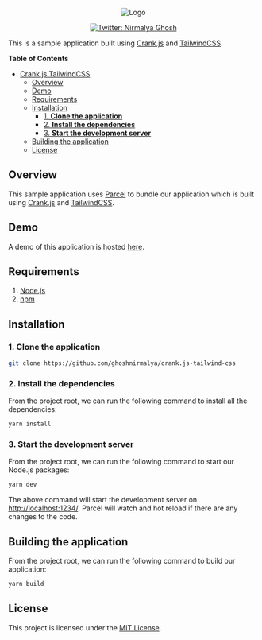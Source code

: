 <p align="center">
  <img src="https://user-images.githubusercontent.com/6391763/82155151-64148380-9890-11ea-93b9-7ae5d52bd11a.png" alt="Logo"/>
</p>

<p align="center">
  <a href="https://twitter.com/nirmalyaghosh23">
    <img alt="Twitter: Nirmalya Ghosh" src="https://img.shields.io/twitter/follow/nirmalyaghosh23.svg?style=social" target="_blank" />
  </a>
</p>

This is a sample application built using [Crank.js](https://crank.js.org/) and [TailwindCSS](https://tailwindcss.com/).

<!-- START doctoc generated TOC please keep comment here to allow auto update -->
<!-- DON'T EDIT THIS SECTION, INSTEAD RE-RUN doctoc TO UPDATE -->
**Table of Contents**

- [Crank.js TailwindCSS](#crankjs-tailwindcss)
  - [Overview](#overview)
  - [Demo](#demo)
  - [Requirements](#requirements)
  - [Installation](#installation)
    - [1. **Clone the application**](#1-clone-the-application)
    - [2. **Install the dependencies**](#2-install-the-dependencies)
    - [3. **Start the development server**](#3-start-the-development-server)
  - [Building the application](#building-the-application)
  - [License](#license)

<!-- END doctoc generated TOC please keep comment here to allow auto update -->

## Overview

This sample application uses [Parcel](https://parceljs.org/) to bundle our application which is built using [Crank.js](https://crank.js.org/) and [TailwindCSS](https://tailwindcss.com/).

## Demo

A demo of this application is hosted [here](https://crank-js-tailwind-css.now.sh/).


## Requirements

1. [Node.js](https://nodejs.org/)
2. [npm](https://www.npmjs.com/)

## Installation

### 1. **Clone the application**

```sh
git clone https://github.com/ghoshnirmalya/crank.js-tailwind-css
```

### 2. **Install the dependencies**

From the project root, we can run the following command to install all the dependencies:

```sh
yarn install
```

### 3. **Start the development server**

From the project root, we can run the following command to start our Node.js packages:

```sh
yarn dev
```

The above command will start the development server on [http://localhost:1234/](http://localhost:1234). Parcel will watch and hot reload if there are any changes to the code.

## Building the application

From the project root, we can run the following command to build our application:

```sh
yarn build
```

## License

This project is licensed under the [MIT License](https://opensource.org/licenses/MIT).
